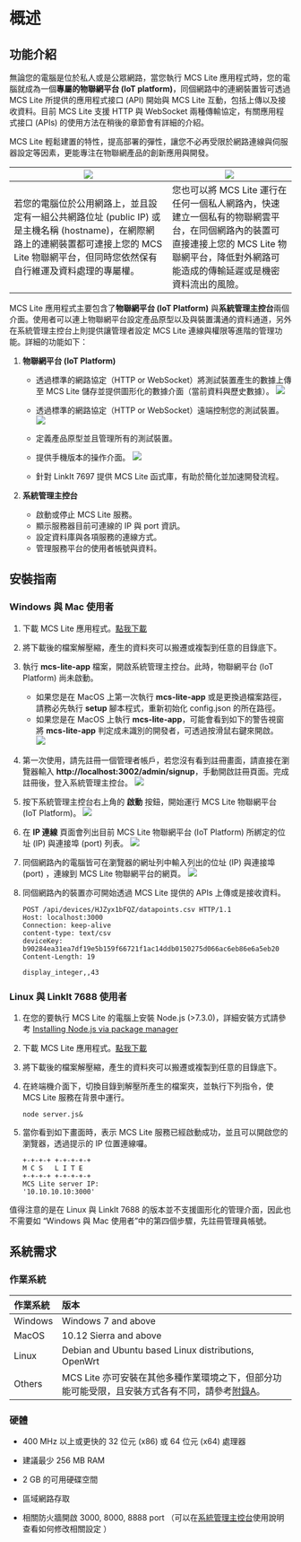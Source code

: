 # 概述

## 功能介紹

無論您的電腦是位於私人或是公眾網路，當您執行 MCS Lite 應用程式時，您的電腦就成為一個**專屬的物聯網平台 (IoT platform)**，同個網路中的連網裝置皆可透過 MCS Lite 所提供的應用程式接口 (API) 開始與 MCS Lite 互動，包括上傳以及接收資料。目前 MCS Lite 支援 HTTP 與 WebSocket 兩種傳輸協定，有關應用程式接口 (APIs) 的使用方法在稍後的章節會有詳細的介紹。

MCS Lite 輕鬆建置的特性，提高部署的彈性，讓您不必再受限於網路連線與伺服器設定等因素，更能專注在物聯網產品的創新應用與開發。

|![](../../assets/public_network.png)|![](../../assets/private_network.png)|
|---|---|
|若您的電腦位於公用網路上，並且設定有一組公共網路位址 (public IP) 或是主機名稱 (hostname)，在網際網路上的連網裝置都可連接上您的 MCS Lite 物聯網平台，但同時您依然保有自行維運及資料處理的專屬權。|您也可以將 MCS Lite 運行在任何一個私人網路內，快速建立一個私有的物聯網雲平台，在同個網路內的裝置可直接連接上您的 MCS Lite 物聯網平台，降低對外網路可能造成的傳輸延遲或是機密資料流出的風險。|

MCS Lite 應用程式主要包含了**物聯網平台 (IoT Platform)** 與**系統管理主控台**兩個介面。使用者可以連上物聯網平台設定產品原型以及與裝置溝通的資料通道，另外在系統管理主控台上則提供讓管理者設定 MCS Lite 連線與權限等進階的管理功能。詳細的功能如下：

1. **物聯網平台 (IoT Platform)**

   * 透過標準的網路協定（HTTP or WebSocket）將測試裝置產生的數據上傳至 MCS Lite 儲存並提供圖形化的數據介面（當前資料與歷史數據）。
![](../../assets/mcs_lite_data_upload.png)
   
   * 透過標準的網路協定（HTTP or WebSocket）遠端控制您的測試裝置。
![](../../assets/mcs_lite_remote_control_onoff.gif)

   * 定義產品原型並且管理所有的測試裝置。

   * 提供手機版本的操作介面。
 ![](../../assets/mcs_lite_mobile_view.png)

   * 針對 LinkIt 7697 提供 MCS Lite 函式庫，有助於簡化並加速開發流程。

2. **系統管理主控台**

	* 啟動或停止 MCS Lite 服務。
   * 顯示服務器目前可連線的 IP 與 port 資訊。
   * 設定資料庫與各項服務的連線方式。
   * 管理服務平台的使用者帳號與資料。

## 安裝指南
### Windows 與 Mac 使用者

1. 下載 MCS Lite 應用程式。[點我下載](https://github.com/MCS-Lite/mcs-lite-app/releases)
2. 將下載後的檔案解壓縮，產生的資料夾可以搬遷或複製到任意的目錄底下。
3. 執行 **mcs-lite-app** 檔案，開啟系統管理主控台。此時，物聯網平台 (IoT Platform) 尚未啟動。

   * 如果您是在 MacOS 上第一次執行 **mcs-lite-app** 或是更換過檔案路徑，請務必先執行 **setup** 腳本程式，重新初始化 config.json 的所在路徑。
   * 如果您是在 MacOS 上執行 **mcs-lite-app**，可能會看到如下的警告視窗將 **mcs-lite-app** 判定成未識別的開發者，可透過按滑鼠右鍵來開啟。  
     ![](../../assets/unknown_warning.png)

4. 第一次使用，請先註冊一個管理者帳戶，若您沒有看到註冊畫面，請直接在瀏覽器輸入 **http://localhost:3002/admin/signup**，手動開啟註冊頁面。完成註冊後，登入系統管理主控台。
	![](../../assets/mcs_lite_admin_signup.png)

5. 按下系統管理主控台右上角的 **啟動** 按鈕，開始運行 MCS Lite 物聯網平台 (IoT Platform)。
	 ![](../../assets/mcs_lite_start_service.png)
	 
6. 在 **IP 連線** 頁面會列出目前 MCS Lite 物聯網平台 (IoT Platform) 所綁定的位址 (IP) 與連接埠 (port) 列表。
	![](../../assets/mcs_lite_ip_list.png)
	
7. 同個網路內的電腦皆可在瀏覽器的網址列中輸入列出的位址 (IP) 與連接埠 (port) ，連線到 MCS Lite 物聯網平台的網頁。
   ![](../../assets/mcs_lite_url.png)
   
8. 同個網路內的裝置亦可開始透過 MCS Lite 提供的 APIs 上傳或是接收資料。

	```
	POST /api/devices/HJZyx1bFQZ/datapoints.csv HTTP/1.1
	Host: localhost:3000
	Connection: keep-alive
	content-type: text/csv
	deviceKey: b90284ea31ea7df19e5b159f66721f1ac14ddb0150275d066ac6eb86e6a5eb20
	Content-Length: 19

	display_integer,,43
	```
	
### Linux 與 LinkIt 7688 使用者
1. 在您的要執行 MCS Lite 的電腦上安裝 Node.js (>7.3.0)，詳細安裝方式請參考 [Installing Node.js via package manager](https://nodejs.org/en/download/package-manager/)
2. 下載 MCS Lite 應用程式。[點我下載](https://github.com/MCS-Lite/mcs-lite-app/releases)
3. 將下載後的檔案解壓縮，產生的資料夾可以搬遷或複製到任意的目錄底下。
4. 在終端機介面下，切換目錄到解壓所產生的檔案夾，並執行下列指令，使 MCS Lite 服務在背景中運行。

	```
	node server.js&
	```
5. 當你看到如下畫面時，表示 MCS Lite 服務已經啟動成功，並且可以開啟您的瀏覽器，透過提示的 IP 位置連線囉。

	```
	+-+-+-+ +-+-+-+-+
 	M C S   L I T E 
	+-+-+-+ +-+-+-+-+
 	MCS Lite server IP: 
 	'10.10.10.10:3000'
	```
值得注意的是在 Linux 與 LinkIt 7688 的版本並不支援圖形化的管理介面，因此也不需要如 “Windows 與 Mac 使用者”中的第四個步驟，先註冊管理員帳號。

## 系統需求

### 作業系統

| **作業系統** | **版本** |
| :--- | :--- |
| Windows | Windows 7 and above |
| MacOS | 10.12 Sierra and above |
| Linux | Debian and Ubuntu based Linux distributions, OpenWrt |
| Others | MCS Lite 亦可安裝在其他多種作業環境之下，但部分功能可能受限，且安裝方式各有不同，請參考[附錄A](/mcs_lite_platform.md)。 |

### 硬體

* 400 MHz 以上或更快的 32 位元 \(x86\) 或 64 位元 \(x64\) 處理器

* 建議最少 256 MB RAM

* 2 GB 的可用硬碟空間

* 區域網路存取

* 相關防火牆開啟 3000, 8000, 8888 port （可以在[系統管理主控台](/mcs_lite_usage/mcs_lite_admin_usage.md)使用說明查看如何修改相關設定 ）
